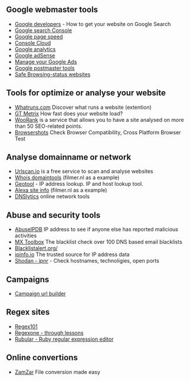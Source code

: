 ## Google webmaster tools
* [Google developers](https://developers.google.com/search) - How to get your website on Google Search
* [Google search Console](https://search.google.com/search-console)
* [Google page speed](https://developers.google.com/speed/pagespeed/insights/)
* [Console Cloud](https://console.cloud.google.com/)
* [Google analytics](https://analytics.google.com/analytics/web)
* [Google adSense](https://www.google.com/adsense/)
* [Manage your Google Ads](https://marketingplatform.google.com/)
* [Google postmaster tools](https://postmaster.google.com/)
* [Safe Browsing-status websites](https://transparencyreport.google.com/safe-browsing/)


## Tools for optimize or analyse your website
* [Whatruns.com](https://www.whatruns.com/) Discover what runs a website (extention)
* [GT Metrix](https://gtmetrix.com/) How fast does your website load?
* [WooRank](http://www.woorank.com) is a service that allows you to have a site analysed on more than 50 SEO-related points.
* [Browsershots](http://browsershots.org/) Check Browser Compatibility, Cross Platform Browser Test

## Analyse domainname or network
* [Urlscan.io](https://urlscan.io) is a free service to scan and analyse websites
* [Whois domaintools](http://whois.domaintools.com/filmer.nl) (filmer.nl as a example)
* [Geotool](https://iplookup.flagfox.net/) - IP address lookup. IP and host lookup tool.
* [Alexa site info](http://www.alexa.com/siteinfo/filmer.nl) (filmer.nl as a example)
* [DNSlytics](https://dnslytics.com/tools) online network tools

## Abuse and security tools
* [AbuseIPDB](https://www.abuseipdb.com/) IP address to see if anyone else has reported malicious activities
* [MX Toolbox](https://mxtoolbox.com/blacklists.aspx) The blacklist check over 100 DNS based email blacklists
* [Blacklistalert.org/](https://www.blacklistalert.org/)
* [ipinfo.io](https://ipinfo.io/) The trusted source for IP address data
* [Shodan - ipnr](https://www.shodan.io) - Check hostnames, technoligies, open ports

## Campaigns
* [Campaign url builder](https://ga-dev-tools.appspot.com/campaign-url-builder/)

## Regex sites
* [Regex101](https://regex101.com/)
* [Regexone - through lessons](http://regexone.com)
* [Rubular - Ruby regular expression editor](http://rubular.com/)


## Online convertions
* [ZamZar](https://www.zamzar.com/) File conversion made easy

